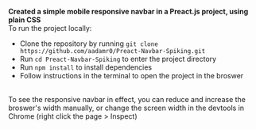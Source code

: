 **Created a simple mobile responsive navbar in a Preact.js project, using plain CSS** <br>
To run the project locally:<br>
- Clone the repository by running `git clone https://github.com/aadamr0/Preact-Navbar-Spiking.git`
- Run `cd Preact-Navbar-Spiking` to enter the project directory
- Run `npm install` to install dependencies
- Follow instructions in the terminal to open the project in the broswer <br>
<br>
To see the responsive navbar in effect, you can reduce and increase the broswer's width manually, or change the screen width in the devtools in Chrome (right click the page > Inspect)
